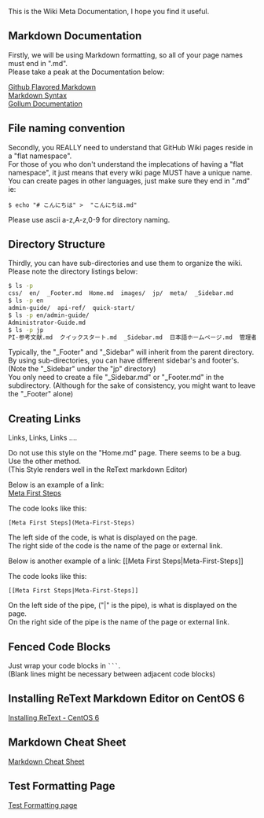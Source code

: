 This is the Wiki Meta Documentation, I hope you find it useful.

## Markdown Documentation
Firstly, we will be using Markdown formatting, so all of your page names must end in ".md".  
Please take a peak at the Documentation below:   
  
[Github Flavored Markdown](https://help.github.com/articles/github-flavored-markdown)  
[Markdown Syntax](http://daringfireball.net/projects/markdown/syntax)   
[Gollum Documentation](https://github.com/gollum/gollum/wiki)   

## File naming convention  
Secondly, you REALLY need to understand that GitHub Wiki pages reside in a "flat namespace".  
For those of you who don't understand the implecations of having a "flat namespace", it just means that every wiki page MUST have a unique name.  
You can create pages in other languages, just make sure they end in ".md" ie: 
 

`$ echo "# こんにちは" >  "こんにちは.md"`

Please use ascii a-z,A-z,0-9 for directory naming. 

## Directory Structure    
Thirdly, you can have sub-directories and use them to organize the wiki.   
Please note the directory listings below:  

```bash
$ ls -p
css/  en/  _Footer.md  Home.md  images/  jp/  meta/  _Sidebar.md
$ ls -p en
admin-guide/  api-ref/  quick-start/ 
$ ls -p en/admin-guide/
Administrator-Guide.md
$ ls -p jp
PI-参考文献.md  クイックスタート.md  _Sidebar.md  日本語ホームページ.md  管理者ガイド.md
```
  
Typically, the "_Footer" and "_Sidebar" will inherit from the parent directory.  
By using sub-directories, you can have different sidebar's and footer's.  
(Note the "_Sidebar" under the "jp" directory)  
You only need to create a file "_Sidebar.md" or "_Footer.md" in the subdirectory.
(Although for the sake of consistency, you might want to leave the "_Footer" alone)  

## Creating Links
Links, Links, Links ....

Do not use this style on the "Home.md" page. There seems to be a bug. Use the other method.  
(This Style renders well in the ReText markdown Editor)  

Below is an example of a link:  
[Meta First Steps](Meta-First-Steps)  

The code looks like this:  

```
[Meta First Steps](Meta-First-Steps)
```
The left side of the code, is what is displayed on the page.  
The right side of the code is the name of the page or external link.
  
  
Below is another example of a link:
[[Meta First Steps|Meta-First-Steps]]  

The code looks like this:  

```
[[Meta First Steps|Meta-First-Steps]]
```
On the left side of the pipe, ("|" is the pipe), is what is displayed on the page.  
On the right side of the pipe is the name of the page or external link.


## Fenced Code Blocks  
Just wrap your code blocks in ` ``` `.   
(Blank lines might be necessary between adjacent code blocks)

## Installing ReText Markdown Editor on CentOS 6
[Installing ReText - CentOS 6](Install-ReText)

## Markdown Cheat Sheet
[Markdown Cheat Sheet](Cheat-Sheet)

## Test Formatting Page
[Test Formatting page](test-page)



